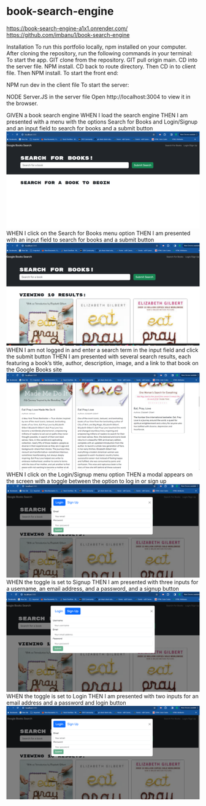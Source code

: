 # book-search-engine
https://book-search-engine-a1x1.onrender.com/
https://github.com/imbanu1/book-search-engine

Installation
To run this portfolio locally,  npm installed on your computer. After cloning the repository, run the following commands in your terminal:
To start the app.
GIT clone from the repository.
GIT pull origin main.
CD into the server file.
NPM install.
CD back to route directory.
Then CD in to client file.
Then NPM install.
To start the front end:

NPM run dev in the client file
To start the server:

NODE Server.JS in the server file
Open http://localhost:3004 to view it in the browser.

GIVEN a book search engine
WHEN I load the search engine
THEN I am presented with a menu with the options Search for Books and Login/Signup and an input field to search for books and a submit button
![alt text](image.png)
WHEN I click on the Search for Books menu option
THEN I am presented with an input field to search for books and a submit button
![alt text](image-1.png)
WHEN I am not logged in and enter a search term in the input field and click the submit button
THEN I am presented with several search results, each featuring a book’s title, author, description, image, and a link to that book on the Google Books site
![alt text](image-2.png)
WHEN I click on the Login/Signup menu option
THEN a modal appears on the screen with a toggle between the option to log in or sign up
![alt text](image-3.png)
WHEN the toggle is set to Signup
THEN I am presented with three inputs for a username, an email address, and a password, and a signup button
![alt text](image-4.png)
WHEN the toggle is set to Login
THEN I am presented with two inputs for an email address and a password and login button
![alt text](image-3.png)
